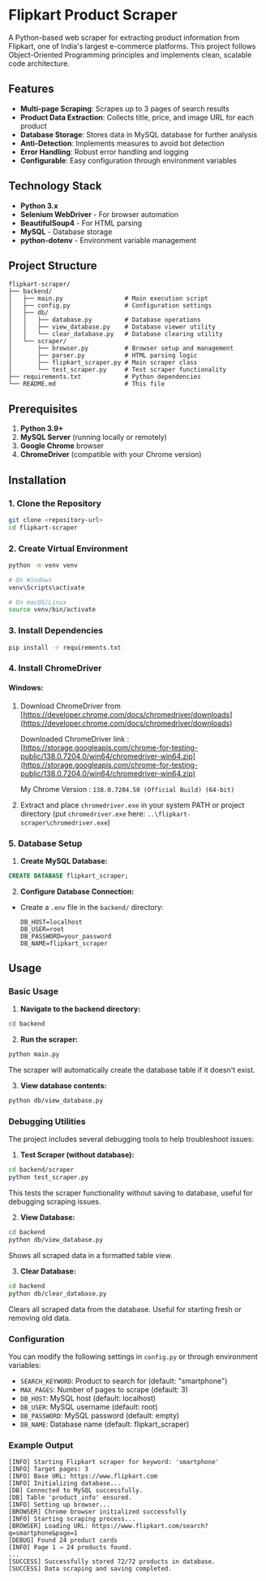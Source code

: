 # Flipkart Product Scraper

A Python-based web scraper for extracting product information from Flipkart, one of India's largest e-commerce platforms. This project follows Object-Oriented Programming principles and implements clean, scalable code architecture.

## Features

- **Multi-page Scraping**: Scrapes up to 3 pages of search results
- **Product Data Extraction**: Collects title, price, and image URL for each product
- **Database Storage**: Stores data in MySQL database for further analysis
- **Anti-Detection**: Implements measures to avoid bot detection
- **Error Handling**: Robust error handling and logging
- **Configurable**: Easy configuration through environment variables

## Technology Stack

- **Python 3.x**
- **Selenium WebDriver** - For browser automation
- **BeautifulSoup4** - For HTML parsing
- **MySQL** - Database storage
- **python-dotenv** - Environment variable management

## Project Structure

```
flipkart-scraper/
├── backend/
│   ├── main.py                 # Main execution script
│   ├── config.py               # Configuration settings
│   ├── db/
│   │   ├── database.py         # Database operations
│   │   ├── view_database.py    # Database viewer utility
│   │   └── clear_database.py   # Database clearing utility
│   └── scraper/
│       ├── browser.py          # Browser setup and management
│       ├── parser.py           # HTML parsing logic
│       ├── flipkart_scraper.py # Main scraper class
│       └── test_scraper.py     # Test scraper functionality
├── requirements.txt            # Python dependencies
└── README.md                   # This file
```

## Prerequisites

1. **Python 3.9+**
2. **MySQL Server** (running locally or remotely)
3. **Google Chrome** browser
4. **ChromeDriver** (compatible with your Chrome version)

## Installation

### 1. Clone the Repository

```bash
git clone <repository-url>
cd flipkart-scraper
```

### 2. Create Virtual Environment

```bash
python -m venv venv

# On Windows
venv\Scripts\activate

# On macOS/Linux
source venv/bin/activate
```

### 3. Install Dependencies

```bash
pip install -r requirements.txt
```

### 4. Install ChromeDriver

#### Windows:
<!-- 1. Download ChromeDriver from [https://chromedriver.chromium.org/](https://chromedriver.chromium.org/) --> 
1. Download ChromeDriver from [https://developer.chrome.com/docs/chromedriver/downloads](https://developer.chrome.com/docs/chromedriver/downloads)

   Downloaded ChromeDriver link : [https://storage.googleapis.com/chrome-for-testing-public/138.0.7204.0/win64/chromedriver-win64.zip](https://storage.googleapis.com/chrome-for-testing-public/138.0.7204.0/win64/chromedriver-win64.zip)
   
   My Chrome Version : `138.0.7204.50 (Official Build) (64-bit)`

3. Extract and place `chromedriver.exe` in your system PATH or project directory
(put `chromedriver.exe` here: `..\flipkart-scraper\chromedriver.exe`)


### 5. Database Setup

1. **Create MySQL Database:**
```sql
CREATE DATABASE flipkart_scraper;
```

2. **Configure Database Connection:**
- Create a `.env` file in the `backend/` directory:
   ```
   DB_HOST=localhost
   DB_USER=root
   DB_PASSWORD=your_password
   DB_NAME=flipkart_scraper
   ```
   

## Usage

### Basic Usage

1. **Navigate to the backend directory:**
```bash
cd backend
```

2. **Run the scraper:**
```bash
python main.py
```
The scraper will automatically create the database table if it doesn't exist.

3. **View database contents:**
```bash
python db/view_database.py
```

### Debugging Utilities

The project includes several debugging tools to help troubleshoot issues:

1. **Test Scraper (without database):**
```bash
cd backend/scraper
python test_scraper.py
```
This tests the scraper functionality without saving to database, useful for debugging scraping issues.

2. **View Database:**
```bash
cd backend
python db/view_database.py
```
Shows all scraped data in a formatted table view.

3. **Clear Database:**
```bash
cd backend
python db/clear_database.py
```
Clears all scraped data from the database. Useful for starting fresh or removing old data.

### Configuration

You can modify the following settings in `config.py` or through environment variables:

- `SEARCH_KEYWORD`: Product to search for (default: "smartphone")
- `MAX_PAGES`: Number of pages to scrape (default: 3)
- `DB_HOST`: MySQL host (default: localhost)
- `DB_USER`: MySQL username (default: root)
- `DB_PASSWORD`: MySQL password (default: empty)
- `DB_NAME`: Database name (default: flipkart_scraper)

### Example Output

```
[INFO] Starting Flipkart scraper for keyword: 'smartphone'
[INFO] Target pages: 3
[INFO] Base URL: https://www.flipkart.com
[INFO] Initializing database...
[DB] Connected to MySQL successfully.
[DB] Table 'product_info' ensured.
[INFO] Setting up browser...
[BROWSER] Chrome browser initialized successfully
[INFO] Starting scraping process...
[BROWSER] Loading URL: https://www.flipkart.com/search?q=smartphone&page=1
[DEBUG] Found 24 product cards
[INFO] Page 1 → 24 products found.
...
[SUCCESS] Successfully stored 72/72 products in database.
[SUCCESS] Data scraping and saving completed.
```
